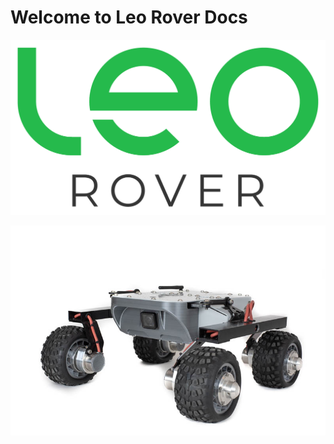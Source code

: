 # Welcome to Leo Rover Docs

![](.gitbook/assets/leo-rover_logo-final-package-15.png)

![Actually it&apos;s a photo of Turtle Rover, because we don&apos;t have a proper one of Leo. Sry :\)](.gitbook/assets/assets_-lsbtuor0o8gadw9fev4_-lvpe4m0p4qjput3nb-a_-lvpedk28rkcnxv_idd9_dsc_4417.jpg)

